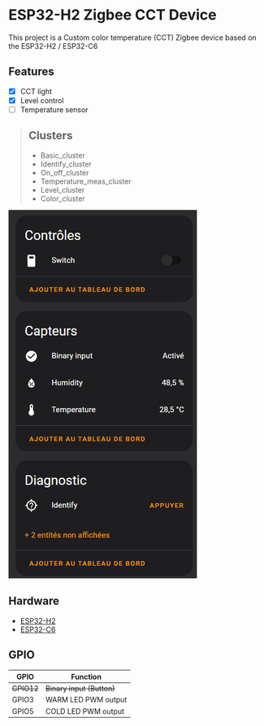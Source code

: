 # ESP32-H2 Zigbee CCT Device

This project is a Custom color temperature (CCT) Zigbee device based on the ESP32-H2 / ESP32-C6

## Features

- [x] CCT light
- [x] Level control
- [ ] Temperature sensor

> ## Clusters
> * Basic_cluster
> * Identify_cluster
> * On_off_cluster
> * Temperature_meas_cluster
> * Level_cluster
> * Color_cluster

![Alt text](image.png)

## Hardware

- [ESP32-H2](https://www.espressif.com/en/products/socs/esp32-h2)
- [ESP32-C6](https://www.espressif.com/en/products/socs/esp32-c6)




## GPIO

| GPIO   | Function              |
| ------ | --------------------- |
| ~~GPIO12~~ | ~~Binary input (Button)~~ |
| GPIO3 | WARM LED PWM output |
| GPIO5 | COLD LED PWM output |
